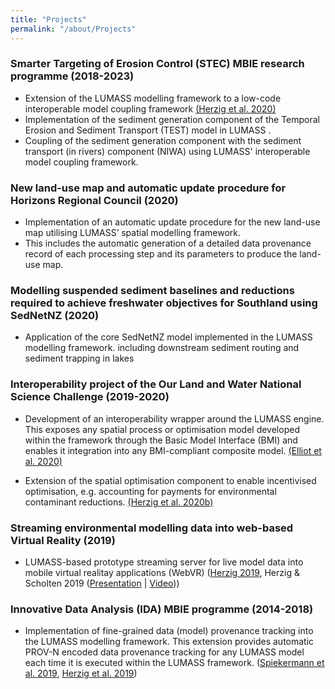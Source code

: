 ```yaml
---
title: "Projects"
permalink: "/about/Projects"
---
```


### Smarter Targeting of Erosion Control (STEC) MBIE research programme  (2018-2023)

- Extension of the LUMASS modelling framework to a low-code interoperable model coupling framework [(Herzig et al. 2020)](https://doi.org/10.5194/egusphere-egu2020-20868)
- Implementation of the sediment generation component of the Temporal Erosion and Sediment Transport (TEST) model in LUMASS .
- Coupling of the sediment generation component with the sediment transport (in rivers) component (NIWA) using LUMASS' interoperable model coupling framework.

### New land-use map and automatic update procedure for Horizons Regional Council (2020)

- Implementation of an automatic update procedure for the new land-use map utilising LUMASS’ spatial modelling framework. 
- This includes the automatic generation of a detailed data provenance record of each processing step and its parameters to produce the land-use map.

### Modelling suspended sediment baselines and reductions required to achieve freshwater objectives for Southland using SedNetNZ (2020)

- Application of the core SedNetNZ model implemented in the LUMASS modelling framework. including downstream sediment routing and sediment trapping in lakes

### Interoperability project of the Our Land and Water National Science Challenge (2019-2020)

- Development of an interoperability wrapper around the LUMASS engine. This exposes any spatial process or optimisation model developed within the framework through the Basic Model Interface (BMI) and enables it integration into any BMI-compliant composite model. [(Elliot et al. 2020)](ftp://ftp.landcareresearch.co.nz/HerzigA/Elliot-etal-2020_Land-Water-InteroperableModels_Summary.pdf)

- Extension of the spatial optimisation component to enable incentivised optimisation, e.g. accounting for payments for environmental contaminant reductions. [(Herzig et al. 2020b)](ftp://ftp.landcareresearch.co.nz/HerzigA/Herzig-etal-2020_OLW_Interoperable-Modelling-Spatial-Economic-Optimisation.pdf)

### Streaming environmental modelling data into web-based Virtual Reality (2019)

- LUMASS-based prototype streaming server for live model data into mobile virtual realitay applications (WebVR) ([Herzig 2019](https://auckland.figshare.com/articles/conference_contribution/Streaming_Geospatial_Data_into_Virtual_Reality/9870113), Herzig & Scholten 2019 ([Presentation](ftp://ftp.landcareresearch.co.nz/HerzigA/Herzig-Scholten-2019_StreamingGeospatialDataIntoVirtualReality_Presentation.pdf) | [Video](ftp://ftp.landcareresearch.co.nz/HerzigA/Herzig-Scholten-2019_StreamingGeospatialDataIntoVirtualReality.mp4)))

### Innovative Data Analysis (IDA) MBIE programme (2014-2018)

- Implementation of fine-grained data (model) provenance tracking into the LUMASS modelling framework. This extension provides automatic PROV-N encoded data provenance tracking for any LUMASS model each time it is executed within the LUMASS framework. ([Spiekermann et al. 2019](ftp://ftp.landcareresearch.co.nz/HerzigA/Spiekerman-etal-2019_ImplementationsOfFineGrainedAutomatedDataProvenance.pdf), [Herzig et al. 2019](ftp://ftp.landcareresearch.co.nz/HerzigA/Herzig-etal-2019_DataProvenanceForESModels_Presentation.pdf))